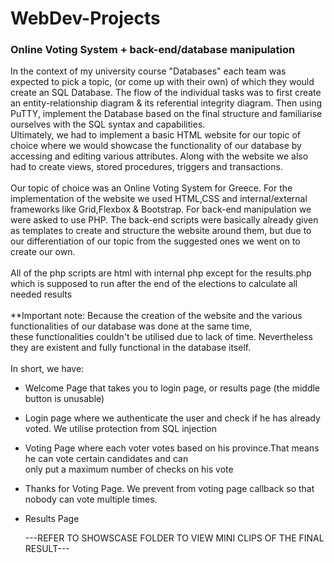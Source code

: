 # WebDev-Projects
<h3> Online Voting System + back-end/database manipulation </h3>

In the context of my university course "Databases" each team was expected to pick a topic, (or come up with their own) of which
they would create an SQL Database. The flow of the individual tasks was to first create an entity-relationship diagram & its referential integrity diagram. 
Then using PuTTY, implement the Database based on the final structure and familiarise ourselves with the SQL syntax and capabilities.  
Ultimately, we had to implement a basic HTML website for our topic of choice where we would showcase the functionality of our database by accessing
and editing various attributes. Along with the website we also had to create views, stored procedures, triggers and transactions. <br>
<br>
Our topic of choice was an Online Voting System for Greece. For the implementation of the website we used HTML,CSS and internal/external frameworks
like Grid,Flexbox & Bootstrap. For back-end manipulation we were asked to use PHP. The back-end scripts were basically already given as templates to create
and structure the website around them, but due to our differentiation of our topic from the suggested ones we went on to create our own. <br>
<br>
All of the php scripts are html with internal php except for the results.php which is supposed to run after the end of the elections to calculate
all needed results<br>
<br>
**Important note: Because the creation of the website and the various functionalities of our database was done at the same time, <br>
these functionalities couldn't be utilised due to lack of time. Nevertheless they are existent and fully functional in the database itself. <br>
<br>
In short, we have: 
* Welcome Page that takes you to login page, or results page (the middle button is unusable)
* Login page where we authenticate the user and check if he has already voted. We utilise protection from SQL injection
* Voting Page where each voter votes based on his province.That means he can vote certain candidates and can <br>
only put a maximum number of checks on his vote
* Thanks for Voting Page. We prevent from voting page callback so that nobody can vote multiple times.
* Results Page

  ---REFER TO SHOWSCASE FOLDER TO VIEW MINI CLIPS OF THE FINAL RESULT---

